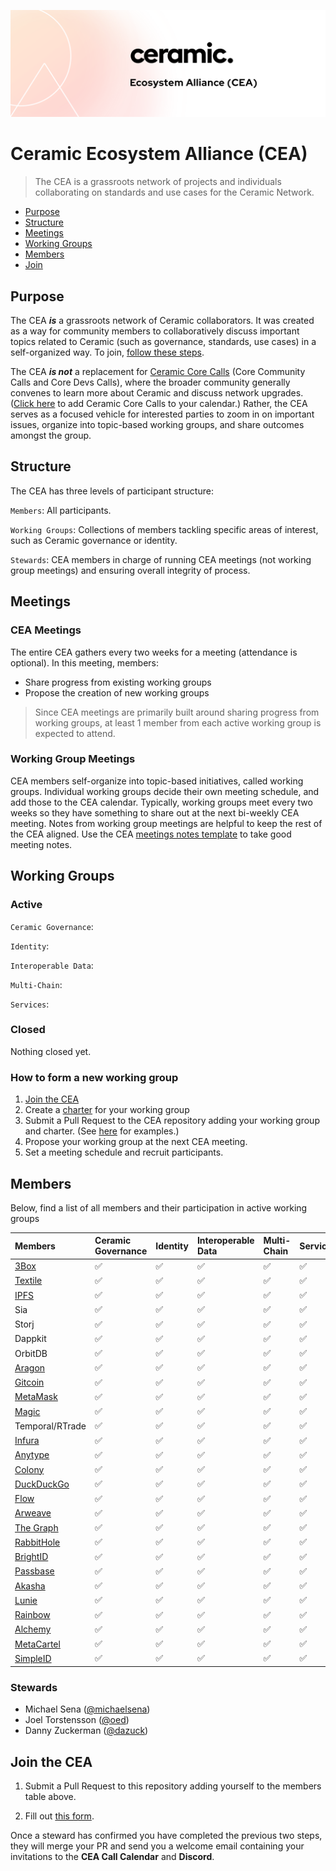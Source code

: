![CEA Banner Image](assets/cea-github-readme.png)

# Ceramic Ecosystem Alliance (CEA)

> The CEA is a grassroots network of projects and individuals collaborating on standards and use cases for the Ceramic Network.

- [Purpose](#purpose)
- [Structure](#structure)
- [Meetings](#meetings)
- [Working Groups](#working-groups)
- [Members](#members)
- [Join](#join-the-cea)

## Purpose

The CEA ***is*** a grassroots network of Ceramic collaborators. It was created as a way for community members to collaboratively discuss important topics related to Ceramic (such as governance, standards, use cases) in a self-organized way. To join, [follow these steps](#join-the-cea).

The CEA ***is not*** a replacement for [Ceramic Core Calls]() (Core Community Calls and Core Devs Calls), where the broader community generally convenes to learn more about Ceramic and discuss network upgrades. ([Click here]() to add Ceramic Core Calls to your calendar.) Rather, the CEA serves as a focused vehicle for interested parties to zoom in on important issues, organize into topic-based working groups, and share outcomes amongst the group.

## Structure

The CEA has three levels of participant structure:

`Members`: All participants.

`Working Groups`: Collections of members tackling specific areas of interest, such as Ceramic governance or identity.

`Stewards`: CEA members in charge of running CEA meetings (not working group meetings) and ensuring overall integrity of process.

## Meetings

### CEA Meetings

The entire CEA gathers every two weeks for a meeting (attendance is optional). In this meeting, members:

- Share progress from existing working groups
- Propose the creation of new working groups

> Since CEA meetings are primarily built around sharing progress from working groups, at least 1 member from each active working group is expected to attend.

### Working Group Meetings

CEA members self-organize into topic-based initiatives, called working groups. Individual working groups decide their own meeting schedule, and add those to the CEA calendar. Typically, working groups meet every two weeks so they have something to share out at the next bi-weekly CEA meeting. Notes from working group meetings are helpful to keep the rest of the CEA aligned. Use the CEA [meetings notes template](templates/meeting-notes-template.md) to take good meeting notes.

## Working Groups

### Active

`Ceramic Governance`:

`Identity`:

`Interoperable Data`:

`Multi-Chain`:

`Services`:

### Closed

Nothing closed yet.

### How to form a new working group

1. [Join the CEA](#join-the-cea)
2. Create a [charter](templates/charter-template.md) for your working group
3. Submit a Pull Request to the CEA repository adding your working group and charter. (See [here](working-groups) for examples.)
4. Propose your working group at the next CEA meeting.
5. Set a meeting schedule and recruit participants.

## Members

Below, find a list of all members and their participation in active working groups

| Members                           | Ceramic Governance        | Identity          | Interoperable Data      | Multi-Chain       | Services |
| :-------------                    | :-----------      | :-----------      | :-----------      | :-----------      | :--- |
| [3Box](http://3box.io)            | ✅                 | ✅                | ✅                | ✅                 | ✅ |
| [Textile](http://textile.io)      | ✅                 | ✅                | ✅                | ✅                 | ✅ |
| [IPFS](http://ipfs.io)            | ✅                 | ✅                | ✅                | ✅                 | ✅ |
| Sia           | ✅                 | ✅                | ✅                | ✅                 | ✅ |
| Storj           | ✅                 | ✅                | ✅                | ✅                 | ✅ |
| Dappkit           | ✅                 | ✅                | ✅                | ✅                 | ✅ |
| OrbitDB           | ✅                 | ✅                | ✅                | ✅                 | ✅ |
| [Aragon](http://aragon.org)            | ✅                 | ✅                | ✅                | ✅                 | ✅|
| [Gitcoin](http://gitcoin.com)     | ✅                 | ✅                | ✅                | ✅                 | ✅ |    
| [MetaMask](http://metamask.io)    | ✅                 | ✅                | ✅                | ✅                 | ✅ |
| [Magic](http://magic.link)        | ✅                 | ✅                | ✅                | ✅                 |  ✅ |   
| Temporal/RTrade  | ✅              | ✅                | ✅                | ✅                 |  ✅ |   
| [Infura](http://infura.io)        | ✅                 | ✅                | ✅                | ✅                 | ✅ |   
| [Anytype](http://anytype.io)      | ✅                 | ✅                | ✅                | ✅                 | ✅ |    
| [Colony](http://colony.io)        | ✅                 | ✅                | ✅                | ✅                 | ✅ |
| [DuckDuckGo](http://duck.com)     | ✅                 | ✅                | ✅                | ✅                 | ✅ |
| [Flow](http://withflow.com)       | ✅                 | ✅                | ✅                | ✅                 | ✅ |
| [Arweave](http://arweave.org)     | ✅                 | ✅                | ✅                | ✅                 | ✅ |
| [The Graph](http://thegraph.com)  | ✅                 | ✅                | ✅                | ✅                 | ✅ |
| [RabbitHole](http://rabbithole.io) | ✅                 | ✅                | ✅                | ✅                 | ✅ |
| [BrightID](http://brightid.org)     | ✅                 | ✅                | ✅                | ✅                 | ✅ |
| [Passbase](http://passbase.io)     | ✅                 | ✅                | ✅                | ✅                 | ✅ |
| [Akasha](http://akasha.org)       | ✅                 | ✅                | ✅                | ✅                 | ✅ |
| [Lunie](http://lunie.io)       | ✅                 | ✅                | ✅                | ✅                 | ✅ |
| [Rainbow](http://rainbow.org)       | ✅                 | ✅                | ✅                | ✅                 | ✅ |    
| [Alchemy](http://alchemy.io)       | ✅  | ✅  | ✅  | ✅  | ✅  |
| [MetaCartel](http://metacartel.org)       | ✅                 | ✅                | ✅                | ✅                 |  ✅ |
| [SimpleID](http://simpleid.io)       | ✅                 | ✅                | ✅                | ✅                 |  ✅ |

### Stewards

- Michael Sena ([@michaelsena](http://github.com/michaelsena))
- Joel Torstensson ([@oed](http://github.com/oed))
- Danny Zuckerman ([@dazuck](http://github.com/dazuck))

## Join the CEA

1. Submit a Pull Request to this repository adding yourself to the members table above.

2. Fill out [this form](https://danny765911.typeform.com/to/AAFtVN). 

Once a steward has confirmed you have completed the previous two steps, they will merge your PR and send you a welcome email containing your invitations to the **CEA Call Calendar** and **Discord**.
